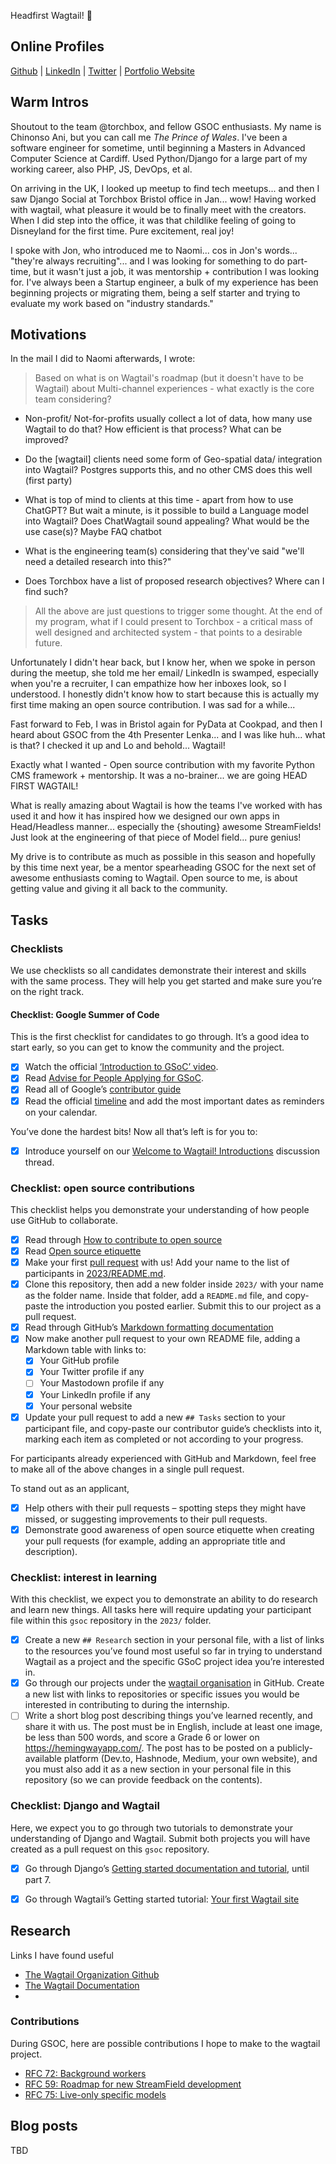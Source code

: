 Headfirst Wagtail! 🤯

## Online Profiles
[Github](https://github.com/kingnonso) | [LinkedIn](https://www.linkedin.com/in/chinonso-ani/) | [Twitter](https://twitter.com/technonso) | [Portfolio Website](https://kingnonso.com/)

## Warm Intros

Shoutout to the team @torchbox, and fellow GSOC enthusiasts. 
My name is Chinonso Ani, but you can call me _The Prince of Wales_. I've been a software engineer for sometime, until beginning a Masters in Advanced Computer Science at Cardiff. Used Python/Django for a large part of my working career, also PHP, JS, DevOps, et al.

On arriving in the UK, I looked up meetup to find tech meetups... and then I saw Django Social at Torchbox Bristol office in Jan... wow! Having worked with wagtail, what pleasure it would be to finally meet with the creators. When I did step into the office, it was that childlike feeling of going to Disneyland for the first time. Pure excitement, real joy!

I spoke with Jon, who introduced me to Naomi... cos in Jon's words... "they're always recruiting"... and I was looking for something to do part-time, but it wasn't just a job, it was mentorship + contribution I was looking for. I've always been a Startup engineer, a bulk of my experience has been beginning projects or migrating them, being a self starter and trying to evaluate my work based on "industry standards."

## Motivations

In the mail I did to Naomi afterwards, I wrote:

> Based on what is on Wagtail's roadmap (but it doesn't have to be Wagtail) about Multi-channel experiences - what exactly is the core team considering?

- Non-profit/ Not-for-profits usually collect a lot of data, how many use Wagtail to do that? How efficient is that process? What can be improved?

- Do the [wagtail] clients need some form of Geo-spatial data/ integration into Wagtail? Postgres supports this, and no other CMS does this well (first party)

- What is top of mind to clients at this time - apart from how to use ChatGPT? But wait a minute, is it possible to build a Language model into Wagtail? Does ChatWagtail sound appealing? What would be the use case(s)? Maybe FAQ chatbot

- What is the engineering team(s) considering that they've said "we'll need a detailed research into this?" 

- Does Torchbox have a list of proposed research objectives? Where can I find such?

> All the above are just questions to trigger some thought. At the end of my program, what if I could present to Torchbox - a critical mass of well designed and architected system - that points to a desirable future.

Unfortunately I didn't hear back, but I know her, when we spoke in person during the meetup, she told me her email/ LinkedIn is swamped, especially when you're a recruiter, I can empathize how her inboxes look, so I understood. I honestly didn't know how to start because this is actually my first time making an open source contribution. I was sad for a while...

Fast forward to Feb, I was in Bristol again for PyData at Cookpad, and then I heard about GSOC from the 4th Presenter Lenka... and I was like huh... what is that? I checked it up and Lo and behold... Wagtail!

Exactly what I wanted - Open source contribution with my favorite Python CMS framework + mentorship. It was a no-brainer... we are going HEAD FIRST WAGTAIL!

What is really amazing about Wagtail is how the teams I've worked with has used it and how it has inspired how we designed our own apps in Head/Headless manner... especially the {shouting} awesome StreamFields! Just look at the engineering of that piece of Model field... pure genius!

My drive is to contribute as much as possible in this season and hopefully by this time next year, be a mentor spearheading GSOC for the next set of awesome enthusiasts coming to Wagtail. Open source to me, is about getting value and giving it all back to the community.


## Tasks
### Checklists

We use checklists so all candidates demonstrate their interest and skills with the same process. They will help you get started and make sure you’re on the right track.

#### Checklist: Google Summer of Code

This is the first checklist for candidates to go through. It’s a good idea to start early, so you can get to know the community and the project.

- [x] Watch the official [‘Introduction to GSoC’ video](https://www.youtube.com/watch?v=7jD2tChhrWM&feature=youtu.be).
- [x] Read [Advise for People Applying for GSoC](https://developers.google.com/open-source/gsoc/help/student-advice).
- [x] Read all of Google’s [contributor guide](https://google.github.io/gsocguides/student/)
- [x] Read the official [timeline](https://developers.google.com/open-source/gsoc/timeline) and add the most important dates as reminders on your calendar.

You’ve done the hardest bits! Now all that’s left is for you to:

- [x] Introduce yourself on our [Welcome to Wagtail! Introductions](https://github.com/wagtail/gsoc/discussions/1) discussion thread.

### Checklist: open source contributions

This checklist helps you demonstrate your understanding of how people use GitHub to collaborate.

- [x] Read through [How to contribute to open source](https://opensource.guide/how-to-contribute/)
- [x] Read [Open source etiquette](https://developer.mozilla.org/en-US/docs/MDN/Community/Open_source_etiquette)
- [x] Make your first [pull request](https://docs.github.com/en/pull-requests/collaborating-with-pull-requests/proposing-changes-to-your-work-with-pull-requests/creating-a-pull-request) with us! Add your name to the list of participants in [2023/README.md](2023/README.md).
- [x] Clone this repository, then add a new folder inside `2023/` with your name as the folder name. Inside that folder, add a `README.md` file, and copy-paste the introduction you posted earlier. Submit this to our project as a pull request.
- [x] Read through GitHub’s [Markdown formatting documentation](https://docs.github.com/en/get-started/writing-on-github/getting-started-with-writing-and-formatting-on-github/basic-writing-and-formatting-syntax)
- [x] Now make another pull request to your own README file, adding a Markdown table with links to:
  - [x] Your GitHub profile
  - [x] Your Twitter profile if any
  - [ ] Your Mastodown profile if any
  - [x] Your LinkedIn profile if any
  - [x] Your personal website
- [x] Update your pull request to add a new `## Tasks` section to your participant file, and copy-paste our contributor guide’s checklists into it, marking each item as completed or not according to your progress.

For participants already experienced with GitHub and Markdown, feel free to make all of the above changes in a single pull request.

To stand out as an applicant,

- [x] Help others with their pull requests – spotting steps they might have missed, or suggesting improvements to their pull requests.
- [x] Demonstrate good awareness of open source etiquette when creating your pull requests (for example, adding an appropriate title and description).

### Checklist: interest in learning

With this checklist, we expect you to demonstrate an ability to do research and learn new things. All tasks here will require updating your participant file within this `gsoc` repository in the `2023/` folder.

- [x] Create a new `## Research` section in your personal file, with a list of links to the resources you’ve found most useful so far in trying to understand Wagtail as a project and the specific GSoC project idea you’re interested in.
- [x] Go through our projects under the [wagtail organisation](https://github.com/wagtail) in GitHub. Create a new list with links to repositories or specific issues you would be interested in contributing to during the internship.
- [ ] Write a short blog post describing things you’ve learned recently, and share it with us. The post must be in English, include at least one image, be less than 500 words, and score a Grade 6 or lower on <https://hemingwayapp.com/>. The post has to be posted on a publicly-available platform (Dev.to, Hashnode, Medium, your own website), and you must also add it as a new section in your personal file in this repository (so we can provide feedback on the contents).

### Checklist: Django and Wagtail

Here, we expect you to go through two tutorials to demonstrate your understanding of Django and Wagtail. Submit both projects you will have created as a pull request on this `gsoc` repository.

- [x] Go through Django’s [Getting started documentation and tutorial](https://docs.djangoproject.com/en/4.1/intro/), until part 7.
- [x] Go through Wagtail’s Getting started tutorial: [Your first Wagtail site](https://docs.wagtail.org/en/stable/getting_started/tutorial.html)


## Research
Links I have found useful 
- [The Wagtail Organization Github](https://github.com/wagtail)
- [The Wagtail Documentation](https://docs.wagtail.org/en/stable/releases/4.2.1.html)
- 

### Contributions 
During GSOC, here are possible contributions I hope to make to the wagtail project.
- [RFC 72: Background workers](https://github.com/RealOrangeOne/wagtail-rfcs/tree/wagtail-background-workers)
- [RFC 59: Roadmap for new StreamField development](https://github.com/gasman/weps/tree/streamfield-roadmap)
- [RFC 75: Live-only specific models](https://github.com/wagtail/rfcs/pull/75)

## Blog posts
TBD